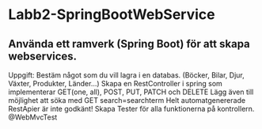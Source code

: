# Labb2-SpringBootWebService
## Använda ett ramverk (Spring Boot) för att skapa webservices.

Uppgift:
Bestäm något som du vill lagra i en databas. (Böcker, Bilar, Djur, Växter, Produkter, Länder...)
Skapa en RestController i spring som implementerar GET(one, all), POST, PUT, PATCH och
DELETE
Lägg även till möjlighet att söka med GET search=searchterm
Helt automatgenererade RestApier är inte godkänt!
Skapa Tester för alla funktionerna på kontrollern. @WebMvcTest
